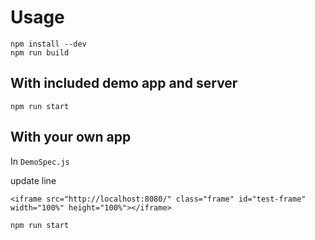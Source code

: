 # Usage
```
npm install --dev
npm run build
```

## With included demo app and server
`npm run start`

## With your own app
In `DemoSpec.js`

update line

`<iframe src="http://localhost:8080/" class="frame" id="test-frame" width="100%" height="100%"></iframe>`

`npm run start`
